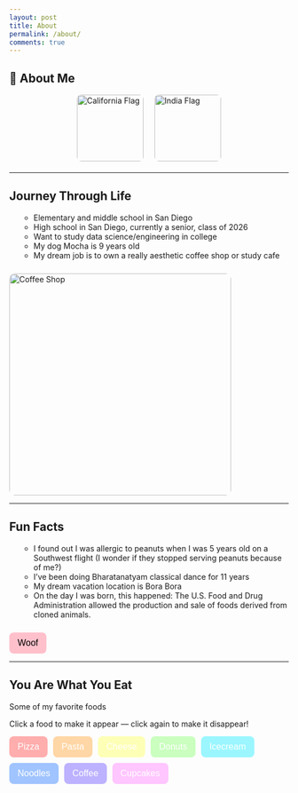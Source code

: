 ```yaml
---
layout: post
title: About
permalink: /about/
comments: true
---
```


## 🌟 About Me

<style>
  .flag-buttons {
    display: flex;
    justify-content: center;
    gap: 20px;
    margin-bottom: 20px;
  }
  .flag-buttons img {
    width: 120px;
    cursor: pointer;
    border-radius: 8px;
    transition: transform 0.2s;
  }
  .flag-buttons img:hover {
    transform: scale(1.1);
  }

  ul.circle-list {
    list-style-type: circle;
    margin-left: 20px;
  }

  .food-buttons button {
    border: none;
    padding: 10px 15px;
    border-radius: 8px;
    cursor: pointer;
    font-size: 1rem;
    color: white;
  }
  .food-buttons {
    display: flex;
    flex-wrap: wrap;
    gap: 10px;
    margin-top: 10px;
    margin-bottom: 20px;
  }

  .confetti-emoji {
    position: fixed;
    animation: fall 5s linear forwards;
    font-size: 2rem;
    pointer-events: none;
  }
  @keyframes fall {
    from { transform: translateY(-50px); opacity: 1; }
    to { transform: translateY(100vh); opacity: 0; }
  }

  .woof-button {
    background-color: pink;
    border: none;
    padding: 10px 15px;
    border-radius: 8px;
    cursor: pointer;
    font-size: 1rem;
    margin-top: 10px;
  }
</style>

<!-- FLAGS -->
<div class="flag-buttons">
  <img src="https://upload.wikimedia.org/wikipedia/commons/0/01/Flag_of_California.svg" alt="California Flag" onclick="releaseEmoji('🐻')">
  <img src="https://upload.wikimedia.org/wikipedia/en/4/41/Flag_of_India.svg" alt="India Flag" onclick="releaseEmoji('🦚')">
</div>

---

## Journey Through Life

<ul class="circle-list">
  <li>Elementary and middle school in San Diego</li>
  <li>High school in San Diego, currently a senior, class of 2026</li>
  <li>Want to study data science/engineering in college</li>
  <li>My dog Mocha is 9 years old</li>
  <li>My dream job is to own a really aesthetic coffee shop or study cafe</li>
</ul>

<img src="https://images.unsplash.com/photo-1504754524776-8f4f37790ca0" alt="Coffee Shop" width="400" style="border-radius: 10px; margin-top: 10px;">

---

## Fun Facts

<ul class="circle-list">
  <li>I found out I was allergic to peanuts when I was 5 years old on a Southwest flight (I wonder if they stopped serving peanuts because of me?)</li>
  <li>I’ve been doing Bharatanatyam classical dance for 11 years</li>
  <li>My dream vacation location is Bora Bora</li>
  <li>On the day I was born, this happened: The U.S. Food and Drug Administration allowed the production and sale of foods derived from cloned animals.</li>
</ul>

<button class="woof-button" onclick="releaseEmoji('🐶')">Woof</button>

---

## You Are What You Eat
<p>Some of my favorite foods </p>

<p>Click a food to make it appear — click again to make it disappear!</p>

<div class="food-buttons">
  <button style="background-color: #ffadad;" onclick="toggleFood('🍕','pizza')">Pizza</button>
  <button style="background-color: #ffd6a5;" onclick="toggleFood('🍝','pasta')">Pasta</button>
  <button style="background-color: #fdffb6;" onclick="toggleFood('🧀','cheese')">Cheese</button>
  <button style="background-color: #caffbf;" onclick="toggleFood('🍩','donuts')">Donuts</button>
  <button style="background-color: #9bf6ff;" onclick="toggleFood('🍦','icecream')">Icecream</button>
  <button style="background-color: #a0c4ff;" onclick="toggleFood('🍜','noodles')">Noodles</button>
  <button style="background-color: #bdb2ff;" onclick="toggleFood('☕','coffee')">Coffee</button>
  <button style="background-color: #ffc6ff;" onclick="toggleFood('🧁','cupcakes')">Cupcakes</button>
</div>

<script>
  // General emoji release (for flags + Woof button)
  function releaseEmoji(emoji) {
    for (let i = 0; i < 10; i++) {
      const span = document.createElement("span");
      span.textContent = emoji;
      span.classList.add("confetti-emoji");
      span.style.left = Math.random() * window.innerWidth + "px";
      span.style.top = "-50px";
      document.body.appendChild(span);
      setTimeout(() => span.remove(), 5000);
    }
  }

  // Toggleable food confetti
  const activeFood = {};
  function toggleFood(emoji, key) {
    if (activeFood[key]) {
      activeFood[key] = false;
    } else {
      activeFood[key] = true;
      for (let i = 0; i < 20; i++) {
        const span = document.createElement("span");
        span.textContent = emoji;
        span.classList.add("confetti-emoji", `food-${key}`);
        span.style.left = Math.random() * window.innerWidth + "px";
        span.style.top = "-50px";
        document.body.appendChild(span);
        setTimeout(() => span.remove(), 5000);
      }
      setTimeout(() => { activeFood[key] = false; }, 5000);
    }
  }
</script>